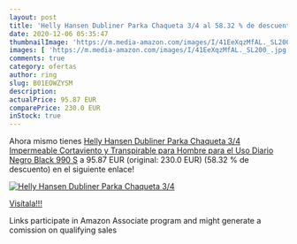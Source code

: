 ```yaml
---
layout: post
title: 'Helly Hansen Dubliner Parka Chaqueta 3/4 al 58.32 % de descuento'
date: 2020-12-06 05:35:47
thumbnailImage: 'https://m.media-amazon.com/images/I/41EeXqzMfAL._SL200_.jpg'
images: [ 'https://m.media-amazon.com/images/I/41EeXqzMfAL._SL200_.jpg' ]
comments: true
category: ofertas
author: ring
slug: B01EOWZYSM
description:
actualPrice: 95.87 EUR
comparePrice: 230.0 EUR
inStock: true
---
```


Ahora mismo tienes [Helly Hansen Dubliner Parka Chaqueta 3/4 Impermeable  Cortaviento y Transpirable para Hombre para el Uso Diario  Negro  Black 990   S](https://www.amazon.es/dp/B01EOWZYSM/?tag=tolees-21) a 95.87 EUR (original: 230.0 EUR) (58.32 %  de descuento) en el siguiente enlace!

[![Helly Hansen Dubliner Parka Chaqueta 3/4](https://m.media-amazon.com/images/I/41EeXqzMfAL._SL200_.jpg)](https://www.amazon.es/dp/B01EOWZYSM/?tag=tolees-21)

[Visítala!!!](https://www.amazon.es/dp/B01EOWZYSM/?tag=tolees-21)

Links participate in Amazon Associate program and might generate a comission on qualifying sales
